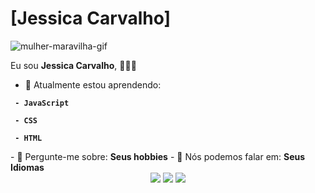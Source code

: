 # [Jessica Carvalho] 

![mulher-maravilha-gif](https://user-images.githubusercontent.com/132696341/236528404-6c69b7ca-0563-4b1e-922d-ad3831469468.gif)


Eu sou <strong> Jessica Carvalho</strong>, <strong></strong> 👨🏻‍💻 

- 🚀 Atualmente estou aprendendo: 
<strong>
  
     - JavaScript
  
     - CSS
  
     - HTML 

</strong> 
- 💬 Pergunte-me sobre: <strong>Seus hobbies</strong>
- 📣 Nós podemos falar em: <strong>Seus Idiomas</strong>

<div align="center">

  <a href="#" alt="Gmail">
    <img src="https://img.shields.io/badge/-Gmail-FF0000?style=flat-square&labelColor=FF0000&logo=gmail&logoColor=white&link=LINK-DO-SEU-EMAIL"/></a>

  <a href="#" alt="Linkedin">
    <img src="https://img.shields.io/badge/-Linkedin-0e76a8?style=flat-square&logo=Linkedin&logoColor=white&link=LINK-DO-SEU-LINKEDIN" /></a>

  <a href="#" alt="Instagram">
    <img src="https://img.shields.io/badge/-Instagram-DF0174?style=flat-square&labelColor=DF0174&logo=instagram&logoColor=white&link=LINK-DO-SEU-INSTAGRAM"/></a>

</div>
